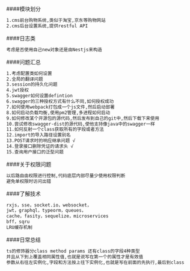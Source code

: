 ####模块划分
```bash
1.cms前台购物系统,类似于淘宝,京东等购物网站
2.cms后台设置系统,提供restful API
```
####日志类
```bash
考虑是否使用自己new对象还是由Nestjs来构造
```
####问题汇总
```bash
1.考虑配置类如何设置
2.全局的翻译问题
3.session的持久化问题
4.jwt授权
5.swagger如何设置defintion
6.swagger的三种授权方式有什么不同,如何授权成功
7.如何使用webpack打包成一个js文件,然后启动部署
8.如何启动负载均衡,使用pm2管理,多进程如何启动
9.如何修改某个开源包的源代码,然后发布到自己的git中,然后下载下来使用
10.尝试修改swagger-dist的源代码,使他支持像java中的swagger一样
11.如何反射一个class获取所有的字段或者方法
12.import的导入路径设置别名
13.POST请求时的响应继承问题 √
14.登录接口删除凭证的请求头 √
15.查询用户接口的泛型问题
```
####关于权限问题
```bash
以后路由由权限进行控制,代码底层内部尽量少使用权限判断
避免单权限时访问出错
```
####了解技术
```bash
rxjs，sse，socket.io，websocket，
jwt，graphql，typeorm，queues，
cache，fasity，sequelize，microservices
bff，sqru
LRU缓存机制
```
####日常总结
```bash
ts的修饰器分class method params 还有class的字段4种类型
并且从下到上覆盖相同属性值,也就是说写在第一个的属性才是有效值
参数从右往左实例化,字段和方法按上往下实例化,也就是写在前面的先执行,最后到class
```
